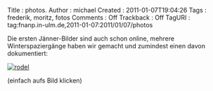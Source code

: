 Title     : photos.
Author    : michael
Created   : 2011-01-07T19:04:26
Tags      : frederik, moritz, fotos
Comments  : Off
Trackback : Off
TagURI    : tag:fnanp.in-ulm.de,2011-01-07:2011/01/07/photos

Die ersten Jänner-Bilder sind auch schon online, mehrere Winterspaziergänge
haben wir gemacht und zumindest einen davon dokumentiert:

[![rodel](http://fnanp.in-ulm.de/frederik_und_moritz/photos/2011_01/tempdir/640x480/IMG_7408.jpg)](http://fnanp.in-ulm.de/frederik_und_moritz/photos/2011_01/index.html)

(einfach aufs Bild klicken)
